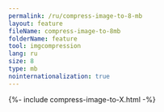 ```yaml
---
permalink: /ru/compress-image-to-8-mb
layout: feature
fileName: compress-image-to-8mb
folderName: feature
tool: imgcompression
lang: ru
size: 8
type: mb
nointernationalization: true
---
```

{%- include compress-image-to-X.html -%}       
